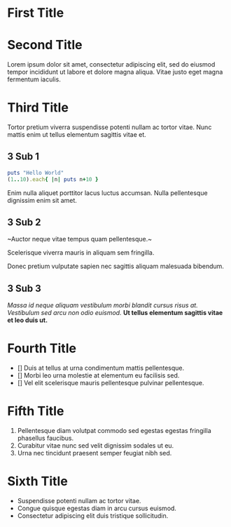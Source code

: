 # First Title

# Second Title
Lorem ipsum dolor sit amet, consectetur adipiscing elit, sed do eiusmod tempor incididunt ut labore et dolore magna aliqua. 
Vitae justo eget magna fermentum iaculis. 

# Third Title
Tortor pretium viverra suspendisse potenti nullam ac tortor vitae. 
Nunc mattis enim ut tellus elementum sagittis vitae et. 

## 3 Sub 1
```ruby
puts "Hello World"
(1..10).each{ |n| puts n+10 }
```

Enim nulla aliquet porttitor lacus luctus accumsan. 
Nulla pellentesque dignissim enim sit amet. 

## 3 Sub 2
~Auctor neque vitae tempus quam pellentesque.~ 

Scelerisque viverra mauris in aliquam sem fringilla.

Donec pretium vulputate sapien nec sagittis aliquam malesuada bibendum. 

## 3 Sub 3
*Massa id neque aliquam vestibulum morbi blandit cursus risus at.*
_Vestibulum sed arcu non odio euismod._
**Ut tellus elementum sagittis vitae et leo duis ut.**

# Fourth Title
- [] Duis at tellus at urna condimentum mattis pellentesque. 
- [] Morbi leo urna molestie at elementum eu facilisis sed. 
- [] Vel elit scelerisque mauris pellentesque pulvinar pellentesque. 

# Fifth Title
1. Pellentesque diam volutpat commodo sed egestas egestas fringilla phasellus faucibus. 
1. Curabitur vitae nunc sed velit dignissim sodales ut eu. 
1. Urna nec tincidunt praesent semper feugiat nibh sed.

# Sixth Title

- Suspendisse potenti nullam ac tortor vitae. 
- Congue quisque egestas diam in arcu cursus euismod. 
- Consectetur adipiscing elit duis tristique sollicitudin. 

